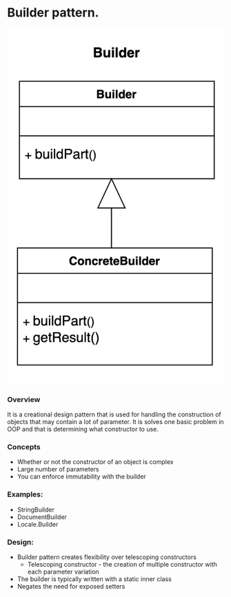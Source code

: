 # Builder pattern.
![Interface Design Pattern Screenshot](../../../../../images/builder-pattern.png)

### Overview
It is a creational design pattern that is used for handling the construction of objects that may 
contain a lot of parameter. It is solves one basic problem in OOP and that is determining what
constructor to use.


### Concepts
- Whether or not the constructor of an object is complex
- Large number of parameters
- You can enforce immutability with the builder

### Examples:
- StringBuilder
- DocumentBuilder
- Locale.Builder

### Design:
- Builder pattern creates flexibility over telescoping constructors 
  - Telescoping constructor - the creation of multiple constructor with each parameter variation
- The builder is typically written with a static inner class
- Negates the need for exposed setters
